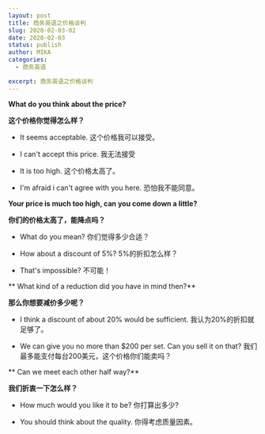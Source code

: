 ```yaml
---
layout: post
title: 商务英语之价格谈判
slug: 2020-02-03-02
date: 2020-02-03
status: publish
author: MIKA
categories: 
  - 商务英语

excerpt: 商务英语之价格谈判
---
```


**What do you think about the price?**

**这个价格你觉得怎么样？**

- It seems acceptable.
这个价格我可以接受。

- I can't accept this price.
我无法接受

- It is too high.
这个价格太高了。

- I'm afraid i can't agree with you here.
恐怕我不能同意。

**Your price is much too high, can you come down a little?**

**你们的价格太高了，能降点吗？**

- What do you mean? 
你们觉得多少合适？

- How about a discount of 5%?
5%的折扣怎么样？

- That's impossible?
不可能！

** What kind of a reduction did you have in mind then?**

**那么你想要减价多少呢？**

- I think a discount of about 20% would be sufficient.
我认为20%的折扣就足够了。

- We can give you no more than $200 per set. Can you sell it on that?
我们最多能支付每台200美元，这个价格你们能卖吗？

** Can we meet each other half way?**

**我们折衷一下怎么样？**

- How much would you like it to be?
你打算出多少?

- You should think about the quality.
你得考虑质量因素。
